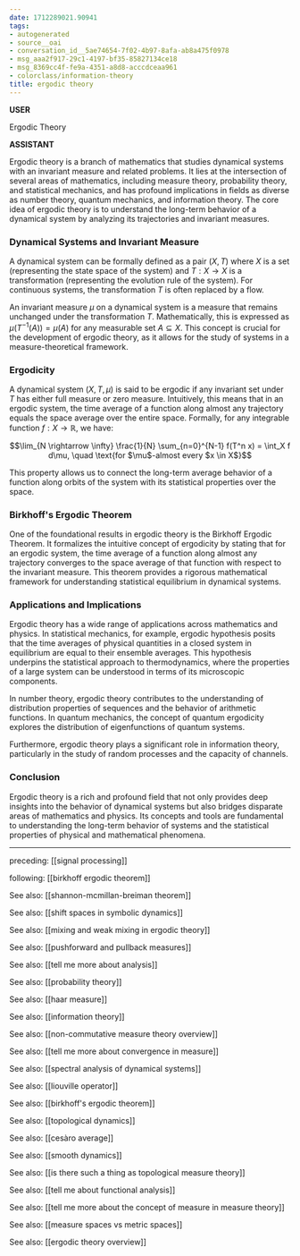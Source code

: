 ```yaml
---
date: 1712289021.90941
tags:
- autogenerated
- source__oai
- conversation_id__5ae74654-7f02-4b97-8afa-ab8a475f0978
- msg_aaa2f917-29c1-4197-bf35-85827134ce18
- msg_8369cc4f-fe9a-4351-a8d8-acccdceaa961
- colorclass/information-theory
title: ergodic theory
---
```


**USER**

Ergodic Theory


**ASSISTANT**

Ergodic theory is a branch of mathematics that studies dynamical systems with an invariant measure and related problems. It lies at the intersection of several areas of mathematics, including measure theory, probability theory, and statistical mechanics, and has profound implications in fields as diverse as number theory, quantum mechanics, and information theory. The core idea of ergodic theory is to understand the long-term behavior of a dynamical system by analyzing its trajectories and invariant measures.

### Dynamical Systems and Invariant Measure

A dynamical system can be formally defined as a pair $(X, T)$ where $X$ is a set (representing the state space of the system) and $T: X \rightarrow X$ is a transformation (representing the evolution rule of the system). For continuous systems, the transformation $T$ is often replaced by a flow.

An invariant measure $\mu$ on a dynamical system is a measure that remains unchanged under the transformation $T$. Mathematically, this is expressed as $\mu(T^{-1}(A)) = \mu(A)$ for any measurable set $A \subseteq X$. This concept is crucial for the development of ergodic theory, as it allows for the study of systems in a measure-theoretical framework.

### Ergodicity

A dynamical system $(X, T, \mu)$ is said to be ergodic if any invariant set under $T$ has either full measure or zero measure. Intuitively, this means that in an ergodic system, the time average of a function along almost any trajectory equals the space average over the entire space. Formally, for any integrable function $f: X \rightarrow \mathbb{R}$, we have:

$$\lim_{N \rightarrow \infty} \frac{1}{N} \sum_{n=0}^{N-1} f(T^n x) = \int_X f d\mu, \quad \text{for $\mu$-almost every $x \in X$}$$

This property allows us to connect the long-term average behavior of a function along orbits of the system with its statistical properties over the space.

### Birkhoff's Ergodic Theorem

One of the foundational results in ergodic theory is the Birkhoff Ergodic Theorem. It formalizes the intuitive concept of ergodicity by stating that for an ergodic system, the time average of a function along almost any trajectory converges to the space average of that function with respect to the invariant measure. This theorem provides a rigorous mathematical framework for understanding statistical equilibrium in dynamical systems.

### Applications and Implications

Ergodic theory has a wide range of applications across mathematics and physics. In statistical mechanics, for example, ergodic hypothesis posits that the time averages of physical quantities in a closed system in equilibrium are equal to their ensemble averages. This hypothesis underpins the statistical approach to thermodynamics, where the properties of a large system can be understood in terms of its microscopic components.

In number theory, ergodic theory contributes to the understanding of distribution properties of sequences and the behavior of arithmetic functions. In quantum mechanics, the concept of quantum ergodicity explores the distribution of eigenfunctions of quantum systems.

Furthermore, ergodic theory plays a significant role in information theory, particularly in the study of random processes and the capacity of channels.

### Conclusion

Ergodic theory is a rich and profound field that not only provides deep insights into the behavior of dynamical systems but also bridges disparate areas of mathematics and physics. Its concepts and tools are fundamental to understanding the long-term behavior of systems and the statistical properties of physical and mathematical phenomena.


---

preceding: [[signal processing]]  


following: [[birkhoff ergodic theorem]]

See also: [[shannon-mcmillan-breiman theorem]]


See also: [[shift spaces in symbolic dynamics]]


See also: [[mixing and weak mixing in ergodic theory]]


See also: [[pushforward and pullback measures]]


See also: [[tell me more about analysis]]


See also: [[probability theory]]


See also: [[haar measure]]


See also: [[information theory]]


See also: [[non-commutative measure theory overview]]


See also: [[tell me more about convergence in measure]]


See also: [[spectral analysis of dynamical systems]]


See also: [[liouville operator]]


See also: [[birkhoff's ergodic theorem]]


See also: [[topological dynamics]]


See also: [[cesàro average]]


See also: [[smooth dynamics]]


See also: [[is there such a thing as topological measure theory]]


See also: [[tell me about functional analysis]]


See also: [[tell me more about the concept of measure in measure theory]]


See also: [[measure spaces vs metric spaces]]


See also: [[ergodic theory overview]]